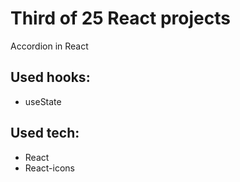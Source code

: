 # Third of 25 React projects
Accordion in React
## Used hooks:
- useState

## Used tech:
- React
- React-icons
